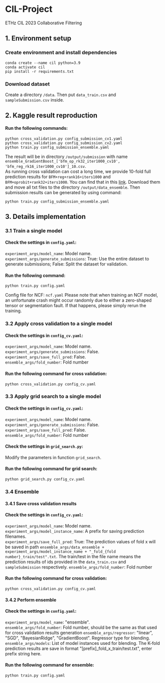 # CIL-Project
ETHz CIL 2023 Collaborative Filtering
## 1. Environment setup
### Create environment and install dependencies
```
conda create --name cil python=3.9
conda activate cil
pip install -r requirements.txt
```
### Download dataset 
Create a directory `/data`. Then put `data_train.csv` and `sampleSubmission.csv` inside. 

## 2. Kaggle result reproduction
#### Run the following commands: 
```
python cross_validation.py config_submission_cv1.yaml
python cross_validation.py config_submission_cv2.yaml
python train.py config_submission_ensemble.yaml
```
The result will be in directory `/output/submission` with name `ensemble_GradientBoost_['bfm_op_rk32_iter1000_cv10', 'bfm_reg_rk16_iter1000_cv10']_10.csv`.  
As running cross validation can cost a long time, we provide 10-fold full prediction results for `BFM+reg+rank16+iters1000` and `BFM+oprobit+rank32+iters1000`. You can find that in this [link](https://drive.google.com/drive/folders/1iaQIj7RPltstUKyc1bl9fgK4O67mLWVw?usp=drive_link). Download them and move all txt files to the directory `/output/data_ensemble`. Then submission results can be generated by using command:
```
python train.py config_submission_ensemble.yaml
```

## 3. Details implementation
### 3.1 Train a single model
#### Check the settings in `config.yaml`:  
`experiment_args/model_name`: Model name.  
`experiment_args/generate_submissions`: True: Use the entire dataset to generate submissions; False: Split the dataset for validation. 
#### Run the following command: 
```
python train.py config.yaml
```
Config file for NCF: `ncf.yaml` 
Please note that when training an NCF model, an unfortunate crash might occur randomly due to either a zero-shaped tensor or segmentation fault. If that happens, please simply rerun the training. 

### 3.2 Apply cross validation to a single model
#### Check the settings in `config_cv.yaml`:  
`experiment_args/model_name`: Model name.  
`experiment_args/generate_submissions`: False.  
`experiment_args/save_full_pred`: False.  
`ensemble_args/fold_number`: Fold number

#### Run the following command for cross validation: 
```
python cross_validation.py config_cv.yaml
```

### 3.3 Apply grid search to a single model
#### Check the settings in `config_cv.yaml`:  
`experiment_args/model_name`: Model name.  
`experiment_args/generate_submissions`: False.  
`experiment_args/save_full_pred`: False.  
`ensemble_args/fold_number`: Fold number

#### Check the settings in `grid_search.py`:  
Modify the parameters in function `grid_search`.  
#### Run the following command for grid search: 
```
python grid_search.py config_cv.yaml
```

### 3.4 Ensemble
#### 3.4.1 Save cross validation results
#### Check the settings in `config_cv.yaml`:  
`experiment_args/model_name`: Model name.  
`experiment_args/model_instance_name`: A prefix for saving prediction filenames.  
`experiment_args/save_full_pred`: True: The prediction values of fold x will be saved in path `ensemble_args/data_ensemble + experiment_args/model_instance_name + "_fold_{fold number}_train/test".txt`. The train/test in the file name means the prediction results of ids provided in the `data_train.csv` and `sampleSubmission` respectively. 
`ensemble_args/fold_number`: Fold number
#### Run the following command for cross validation: 
```
python cross_validation.py config_cv.yaml
```

[comment]: <> (Check settings in the `config_cv.yaml` file. Modify attribute `experiment_args/model_name` value and set it to the model name you want to run for cross validation. Modify attribute `experiment_args/model_instance_name` value and it will be used as a prefix for saved prediction filenames. If `experiment_args/save_full_pred` is set to `True`, the prediction values of fold x will be saved in path `ensemble_args/data_ensemble + experiment_args/model_instance_name + "_fold_{fold number}_train/test".txt`. The train/test in the file name means the prediction results of ids provided in the `data_train.csv` and `sampleSubmission` respectively. To run cross validation, using the code)

#### 3.4.2 Perform ensemble
#### Check the settings in `config.yaml`:  
`experiment_args/model_name`: "ensemble".  
`ensemble_args/fold_number`: Fold number, should be the same as that used for cross validation results generation
`ensemble_args/regressor`: "linear", "SGD", "BayesianRidge", "GradientBoost". Regressor type for blending.
`ensemble_args/models`: List of model instances used for blending. The K-fold prediction results are save in format "\[prefix\]_fold_x_train/test.txt", enter prefix string here.

#### Run the following command for ensemble:
```
python train.py config.yaml
```

